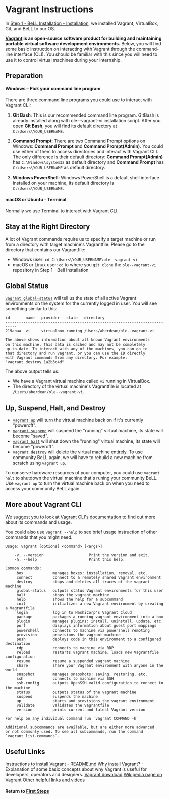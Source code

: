 # Vagrant Instructions

In [Step 1 - BeLL Installation - Installation](vi-bell-installation.md), we installed Vagrant, VirtualBox, Git, and BeLL to our OS.

**[Vagrant](https://www.vagrantup.com/) is an open-source software product for building and maintaining portable virtual software development environments.** Below, you will find some basic instruction on interacting with Vagrant through the command-line interface (CLI). You should be familiar with this since you will need to use it to control virtual machines during your internship.

## Preparation

#### Windows – Pick your command line program

There are three command line programs you could use to interact with Vagrant CLI:

1. **Git Bash**: This is our recommended command line program. GitBash is already installed along with ole--vagrant-vi installation script. After you open **Git Bash**, you will find its default directory at `C:\Users\YOUR_USERNAME`.

2. **Command Prompt**: There are two Command Prompt options on Windows: **Command Prompt** and **Command Prompt(Admin)**. You could use either of them to access directories and interact with Vagrant CLI. The only difference is their default directory: **Command Prompt(Admin)** has `C:\Windows\system32` as default directory and **Command Prompt** has `C:\Users\YOUR_USERNAME` as default directory.

2. **Windows PowerShell**: Windows PowerShell is a default shell interface installed on your machine, its default directory is `C:\Users\YOUR_USERNAME`.

#### macOS or Ubuntu - Terminal

Normally we use Terminal to interact with Vagrant CLI.

## Stay at the Right Directory

A lot of Vagrant commands require us to specify a target machine or run from a directory with target machine's Vagrantfile. Please go to the directory that contains our Vagrantfile:

- Windows user: `cd C:\Users\YOUR_USERNAME\ole--vagrant-vi`
- macOS or Linux  user: `cd` to where you `git clone` the `ole--vagrant-vi` repository in Step 1 - Bell Installation

## Global Status

[`vagrant global-status`](https://www.vagrantup.com/docs/cli/global-status.html) will tell us the state of all active Vagrant environments on the system for the currently logged in user. You will see something similar to this:

```
id       name   provider   state   directory
---------------------------------------------------------------------------
219abaa  vi     virtualbox running /Users/aberdean/ole--vagrant-vi

The above shows information about all known Vagrant environments
on this machine. This data is cached and may not be completely
up-to-date. To interact with any of the machines, you can go to
that directory and run Vagrant, or you can use the ID directly
with Vagrant commands from any directory. For example:
"vagrant destroy 1a2b3c4d"
```

The above output tells us:
- We have a Vagrant virtual machine called `vi` running in VirtualBox.
- The directory of the virtual machine's Vagrantfile is located at `/Users/aberdean/ole--vagrant-vi`.

## Up, Suspend, Halt, and Destroy

- [`vagrant up`](https://www.vagrantup.com/docs/cli/up.html) will turn the virtual machine back on if it's currently "poweroff".
- [`vagrant suspend`](https://www.vagrantup.com/docs/cli/suspend.html) will suspend the "running" virtual machine, its state will become "saved".
- [`vagrant halt`](https://www.vagrantup.com/docs/cli/halt.html) will shut down the "running" virtual machine, its state will become "poweroff".
- [`vagrant destroy`](https://www.vagrantup.com/docs/cli/destroy.html) will delete the virtual machine entirely. To use community BeLL again, we will have to rebuild a new machine from scratch using `vagrant up`.

To conserve hardware resources of your computer, you could use `vagrant halt` to shutdown the virtual machine that's runing your community BeLL. Use `vagrant up` to turn the virtual machine back on when you need to access your community BeLL again.

## More about Vagrant CLI

We suggest you to look at [Vagrant CLI's documentation](https://www.vagrantup.com/docs/cli/) to find out more about its commands and usage.

You could also use `vagrant --help` to see brief usage instruction of other commands that you might need.

```
Usage: vagrant [options] <command> [<args>]

    -v, --version                    Print the version and exit.
    -h, --help                       Print this help.

Common commands:
     box             manages boxes: installation, removal, etc.
     connect         connect to a remotely shared Vagrant environment
     destroy         stops and deletes all traces of the vagrant machine
     global-status   outputs status Vagrant environments for this user
     halt            stops the vagrant machine
     help            shows the help for a subcommand
     init            initializes a new Vagrant environment by creating a Vagrantfile
     login           log in to HashiCorp's Vagrant Cloud
     package         packages a running vagrant environment into a box
     plugin          manages plugins: install, uninstall, update, etc.
     port            displays information about guest port mappings
     powershell      connects to machine via powershell remoting
     provision       provisions the vagrant machine
     push            deploys code in this environment to a configured destination
     rdp             connects to machine via RDP
     reload          restarts vagrant machine, loads new Vagrantfile configuration
     resume          resume a suspended vagrant machine
     share           share your Vagrant environment with anyone in the world
     snapshot        manages snapshots: saving, restoring, etc.
     ssh             connects to machine via SSH
     ssh-config      outputs OpenSSH valid configuration to connect to the machine
     status          outputs status of the vagrant machine
     suspend         suspends the machine
     up              starts and provisions the vagrant environment
     validate        validates the Vagrantfile
     version         prints current and latest Vagrant version

For help on any individual command run `vagrant COMMAND -h`

Additional subcommands are available, but are either more advanced
or not commonly used. To see all subcommands, run the command
`vagrant list-commands`.
```

## Useful Links

[Instructions to install Vagrant - README.md](https://github.com/dogi/ole--vagrant-vi)
[Why install Vagrant?](https://www.vagrantup.com/intro/index.html) - Explanation of some basic concepts about why Vagrant is useful for developers, operators and designers.
[Vagrant download](https://www.vagrantup.com/downloads.html)
[Wikipedia page on Vagrant](https://en.wikipedia.org/wiki/Vagrant_%28software%29)
[Other helpful links and videos](vi-faq.md#Helpful_Links)

#### Return to [First Steps](vi-first-steps.md#Step_2_-_Vagrant_Tutorial)
